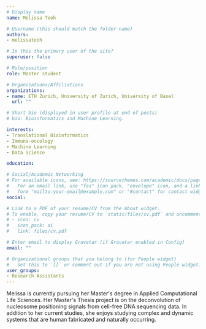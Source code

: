 ```yaml
---
# Display name
name: Melissa Teoh

# Username (this should match the folder name)
authors:
- melissateoh

# Is this the primary user of the site?
superuser: false

# Role/position
role: Master student

# Organizations/Affiliations
organizations:
- name: ETH Zurich, University of Zurich, University of Basel
  url: ""

# Short bio (displayed in user profile at end of posts)
# bio: Bioinformatics and Machine Learning.

interests:
- Translational Bioinformatics
- Immuno-oncology
- Machine Learning
- Data Science

education:

# Social/Academic Networking
# For available icons, see: https://sourcethemes.com/academic/docs/page-builder/#icons
#   For an email link, use "fas" icon pack, "envelope" icon, and a link in the
#   form "mailto:your-email@example.com" or "#contact" for contact widget.
social:

# Link to a PDF of your resume/CV from the About widget.
# To enable, copy your resume/CV to `static/files/cv.pdf` and uncomment the lines below.
# - icon: cv
#   icon_pack: ai
#   link: files/cv.pdf

# Enter email to display Gravatar (if Gravatar enabled in Config)
email: ""

# Organizational groups that you belong to (for People widget)
#   Set this to `[]` or comment out if you are not using People widget.
user_groups:
- Research Assistants
---
```


Melissa is currently pursuing her Master's degree in Applied Computational Life Sciences. Her Master's Thesis project is on the deconvolution of nucleosome positioning signals from cell-free DNA sequencing data. In addition to her current studies, she enjoys studying complex and dynamic systems that are human fabricated and naturally occurring.
